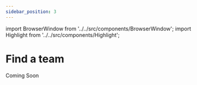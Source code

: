 ```yaml
---
sidebar_position: 3
---
```


import BrowserWindow from '../../src/components/BrowserWindow';
import Highlight from '../../src/components/Highlight';

# Find a team

Coming Soon
